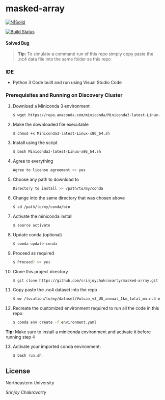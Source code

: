 # masked-array

[![N|Solid](https://cldup.com/dTxpPi9lDf.thumb.png)](https://nodesource.com/products/nsolid)

[![Build Status](https://travis-ci.org/joemccann/dillinger.svg?branch=master)](https://travis-ci.org/joemccann/dillinger)

#### Solved Bug

> **Tip:** To simulate a command run of this repo simply copy paste the .nc4 data file into the same folder as this repo

    
### IDE 

* Python 3 Code built and run using Visual Studio Code 

### Prerequisites and Running on Discovery Cluster

1. Download a Miniconda 3 environment
    ```sh
    $ wget https://repo.anaconda.com/miniconda/Miniconda3-latest-Linux-x86_64.sh
    ```
    
2. Make the downloaded file executable
    ```sh
    $ chmod +x Miniconda3-latest-Linux-x86_64.sh
    ```
    
3. Install using the script
    ```sh
    $ bash Miniconda3-latest-Linux-x86_64.sh
    ```
    
4. Agree to everything
    ```sh
    Agree to license agreement >> yes
    ```

5. Choose any path to download to
    ```sh
    Directory to install >> /path/to/my/conda
    ```
    
6. Change into the same directory that was chosen above 
    ```sh
    $ cd /path/to/my/conda/bin
    ```
    
7. Activate the miniconda install
    ```sh
    $ source activate
    ```
    
8. Update conda (optional) 
    ```sh
    $ conda update conda
    ```
    
9.  Proceed as required
    ```sh
    $ Proceed? >> yes
    ```
    
10. Clone this project directory
    ```sh
    $ git clone https://github.com/srinjoychakravarty/masked-array.git
    ```
    
11. Copy paste the .nc4 dataset into the repo
    ```sh
    $ mv /location/to/my/dataset/Vulcan_v3_US_annual_1km_total_mn.nc4 masked_array/
    ```
    
12. Recreate the customized environment required to run all the code in this repo:
    ```sh
    $ conda env create -f environment.yaml
    ```
**Tip:** Make sure to install a miniconda environment and activate it before running step 4

13. Activate your imported conda environment:
    ```sh
    $ bash run.sh
    ```

License
----

Northeastern University

_Srinjoy Chakravarty_

